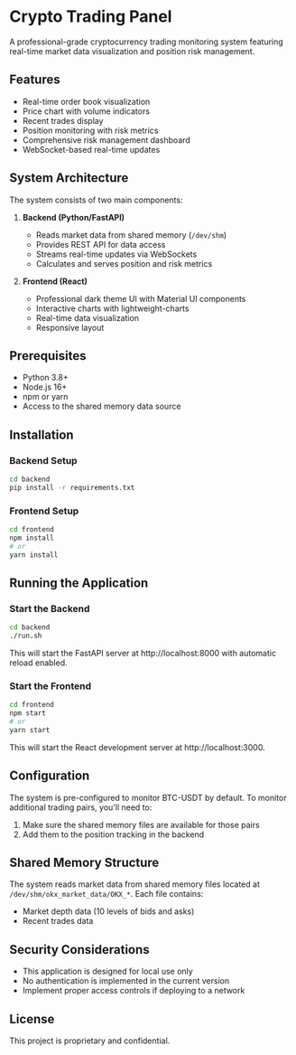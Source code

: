 # Crypto Trading Panel

A professional-grade cryptocurrency trading monitoring system featuring real-time market data visualization and position risk management.

## Features

- Real-time order book visualization
- Price chart with volume indicators
- Recent trades display
- Position monitoring with risk metrics
- Comprehensive risk management dashboard
- WebSocket-based real-time updates

## System Architecture

The system consists of two main components:

1. **Backend (Python/FastAPI)**
   - Reads market data from shared memory (`/dev/shm`)
   - Provides REST API for data access
   - Streams real-time updates via WebSockets
   - Calculates and serves position and risk metrics

2. **Frontend (React)**
   - Professional dark theme UI with Material UI components
   - Interactive charts with lightweight-charts
   - Real-time data visualization
   - Responsive layout

## Prerequisites

- Python 3.8+
- Node.js 16+
- npm or yarn
- Access to the shared memory data source

## Installation

### Backend Setup

```bash
cd backend
pip install -r requirements.txt
```

### Frontend Setup

```bash
cd frontend
npm install
# or
yarn install
```

## Running the Application

### Start the Backend

```bash
cd backend
./run.sh
```

This will start the FastAPI server at http://localhost:8000 with automatic reload enabled.

### Start the Frontend

```bash
cd frontend
npm start
# or
yarn start
```

This will start the React development server at http://localhost:3000.

## Configuration

The system is pre-configured to monitor BTC-USDT by default. To monitor additional trading pairs, you'll need to:

1. Make sure the shared memory files are available for those pairs
2. Add them to the position tracking in the backend

## Shared Memory Structure

The system reads market data from shared memory files located at `/dev/shm/okx_market_data/OKX_*`. Each file contains:

- Market depth data (10 levels of bids and asks)
- Recent trades data

## Security Considerations

- This application is designed for local use only
- No authentication is implemented in the current version
- Implement proper access controls if deploying to a network

## License

This project is proprietary and confidential.
